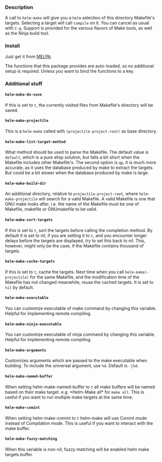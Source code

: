 ### Description

A call to `helm-make` will give you a `helm` selection of this directory
Makefile's targets. Selecting a target will call `compile` on it. You can cancel
as usual with `C-g`. Support is provided for the various flavors of Make tools,
as well as the Ninja build tool.

### Install

Just get it from [MELPA](http://melpa.org/).

The functions that this package provides are auto-loaded, so no
additional setup is required. Unless you want to bind the functions to
a key.

### Additional stuff

#### `helm-make-do-save`

If this is set to `t`, the currently visited files from Makefile's
directory will be saved.

#### `helm-make-projectile`

This is a `helm-make` called with `(projectile-project-root)` as base directory.

#### `helm-make-list-target-method`

What method should be used to parse the Makefile. The default value is
`default`, which is a pure elisp solution, but falls a bit short when the
Makefile includes other Makefile's. The second option is `qp`, it is much more
accurate, as it uses the database produced by make to extract the targets. But
could be a bit slower when the database produced by make is large.

#### `helm-make-build-dir`

An additional directory, relative to `projectile-project-root`, where
`helm-make-projectile` will search for a valid Makefile. A valid Makefile is
one that GNU make looks after, i.e. the name of the Makefile must be one of
Makefile, makefile or GNUmakefile to be valid.

#### `helm-make-sort-targets`

If this is set to `t`, sort the targets before calling the completion method.
By default it is set to nil, if you are setting it to `t`, and you encounter
longer delays before the targets are displayed, try to set this back to nil.
This, however, might only be the case, if the Makefile contains thousand of
targets.

#### `helm-make-cache-targets`

If this is set to `t`, cache the targets. Next time when you call
`helm-make(-projectile)` for the same Makefile, and the modification time of
the Makefile has not changed meanwhile, reuse the cached targets.
It is set to `nil` by default.

#### `helm-make-executable`

You can customize executable of make command by changing this variable. Helpful
for implementing remote compiling.

#### `helm-make-ninja-executable`

You can customize executable of ninja command by changing this variable. Helpful
for implementing remote compiling.

#### `helm-make-arguments`

Customizes arguments which are passed to the make executable when building. To
include the universal argument, use `%d`. Default is `-j%d`.

#### `helm-make-named-buffer`

When setting helm-make-named-buffer to `t` all make buffers will be named based
on their make target. e.g. \*Helm-Make all\* for `make all`. This is useful if
you want to run multiple make targets at the same time.

#### `helm-make-comint`

When setting helm-make-comint to `t` helm-make will use Comint mode instead of
Compilation mode. This is useful if you want to interact with the make buffer.

#### `helm-make-fuzzy-matching`

When this variable is non-nil, fuzzy matching will be enabled helm make
targets buffer.

